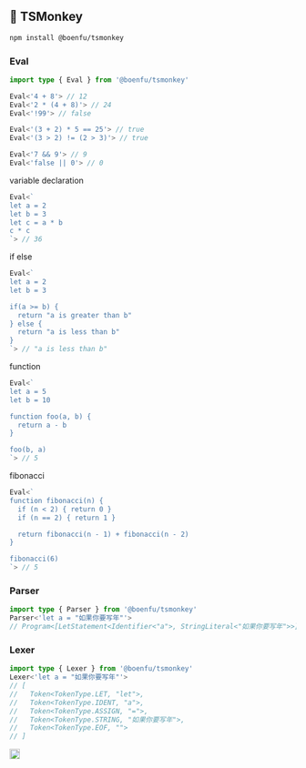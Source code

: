 ## 🐒 TSMonkey

```bash
npm install @boenfu/tsmonkey
```

### Eval
```typescript
import type { Eval } from '@boenfu/tsmonkey'

Eval<'4 + 8'> // 12
Eval<'2 * (4 + 8)'> // 24
Eval<'!99'> // false

Eval<'(3 + 2) * 5 == 25'> // true
Eval<'(3 > 2) != (2 > 3)'> // true

Eval<'7 && 9'> // 9
Eval<'false || 0'> // 0
```

variable declaration
```typescript
Eval<`
let a = 2
let b = 3
let c = a * b
c * c
`> // 36
```

if else
```typescript
Eval<`
let a = 2
let b = 3

if(a >= b) {
  return "a is greater than b"
} else {
  return "a is less than b"
}
`> // "a is less than b"
```

function
```typescript
Eval<`
let a = 5
let b = 10

function foo(a, b) {
  return a - b
}

foo(b, a)
`> // 5
```

fibonacci
```typescript
Eval<`
function fibonacci(n) {
  if (n < 2) { return 0 }
  if (n == 2) { return 1 }

  return fibonacci(n - 1) + fibonacci(n - 2)
}

fibonacci(6)
`> // 5
```
### Parser
```typescript
import type { Parser } from '@boenfu/tsmonkey'
Parser<'let a = "如果你要写年"'>
// Program<[LetStatement<Identifier<"a">, StringLiteral<"如果你要写年">>]>
```

### Lexer
```typescript
import type { Lexer } from '@boenfu/tsmonkey'
Lexer<'let a = "如果你要写年"'>
// [
//   Token<TokenType.LET, "let">,
//   Token<TokenType.IDENT, "a">,
//   Token<TokenType.ASSIGN, "=">,
//   Token<TokenType.STRING, "如果你要写年">,
//   Token<TokenType.EOF, "">
// ]
```

<a href="https://weread.qq.com/web/bookDetail/74d32120813ab6de0g019b0e" target="_blank"><img src="https://cdn.weread.qq.com/web/wrweb-next/_nuxt/img_logo.Egsq9YBR.png" height="18" /></a>
